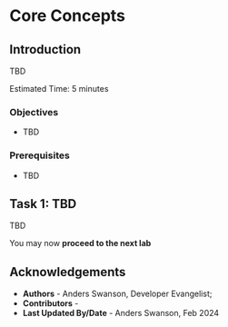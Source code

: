 # Core Concepts

## Introduction

TBD

Estimated Time: 5 minutes

### Objectives

- TBD

### Prerequisites

- TBD

## **Task 1:** TBD

TBD

You may now **proceed to the next lab**

## Acknowledgements

- **Authors** - Anders Swanson, Developer Evangelist;
- **Contributors** - 
- **Last Updated By/Date** - Anders Swanson, Feb 2024
